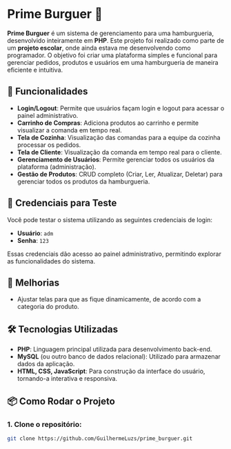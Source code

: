 # Prime Burguer 🍔

**Prime Burguer** é um sistema de gerenciamento para uma hamburgueria, desenvolvido inteiramente em **PHP**. Este projeto foi realizado como parte de um **projeto escolar**, onde ainda estava me desenvolvendo como programador. O objetivo foi criar uma plataforma simples e funcional para gerenciar pedidos, produtos e usuários em uma hamburgueria de maneira eficiente e intuitiva.

## 🚀 Funcionalidades

- **Login/Logout**: Permite que usuários façam login e logout para acessar o painel administrativo.
- **Carrinho de Compras**: Adiciona produtos ao carrinho e permite visualizar a comanda em tempo real.
- **Tela de Cozinha**: Visualização das comandas para a equipe da cozinha processar os pedidos.
- **Tela de Cliente**: Visualização da comanda em tempo real para o cliente.
- **Gerenciamento de Usuários**: Permite gerenciar todos os usuários da plataforma (administração).
- **Gestão de Produtos**: CRUD completo (Criar, Ler, Atualizar, Deletar) para gerenciar todos os produtos da hamburgueria.

## 🔑 Credenciais para Teste

Você pode testar o sistema utilizando as seguintes credenciais de login:

- **Usuário**: `adm`
- **Senha**: `123`

Essas credenciais dão acesso ao painel administrativo, permitindo explorar as funcionalidades do sistema.

## 🔧 Melhorias

- Ajustar telas para que as fique dinamicamente, de acordo com a categoria do produto.

## 🛠 Tecnologias Utilizadas

- **PHP**: Linguagem principal utilizada para desenvolvimento back-end.
- **MySQL** (ou outro banco de dados relacional): Utilizado para armazenar dados da aplicação.
- **HTML, CSS, JavaScript**: Para construção da interface do usuário, tornando-a interativa e responsiva.

## 📦 Como Rodar o Projeto

### 1. Clone o repositório:

```bash
git clone https://github.com/GuilhermeLuzs/prime_burguer.git
